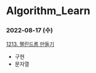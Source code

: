 # Algorithm_Learn
### 2022-08-17 (수)
[1213. 팰린드롬 만들기](https://www.acmicpc.net/problem/1213)
- 구현
- 문자열
